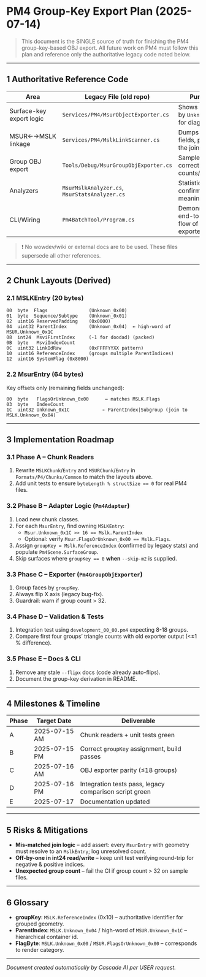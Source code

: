 # PM4 Group-Key Export Plan (2025-07-14)

> This document is the SINGLE source of truth for finishing the PM4 group-key-based OBJ export.  All future work on PM4 must follow this plan and reference only the authoritative legacy code noted below.

---

## 1  Authoritative Reference Code

| Area | Legacy File (old repo) | Purpose |
|------|-----------------------|---------|
| Surface-key export logic | `Services/PM4/MsurObjectExporter.cs` | Shows grouping by `Unknown_0x1C` for diagnostics |
| MSUR←→MSLK linkage | `Services/PM4/MslkLinkScanner.cs` | Dumps linkage fields, proves the join columns |
| Group OBJ export | `Tools/Debug/MsurGroupObjExporter.cs` | Sample of correct group counts/structure |
| Analyzers | `MsurMslkAnalyzer.cs`, `MsurStatsAnalyzer.cs` | Statistics that confirm field meanings |
| CLI/Wiring | `Pm4BatchTool/Program.cs` | Demonstrates end-to-end flow of old exporter |

> ❗ No wowdev/wiki or external docs are to be used.  These files supersede all other references.

---

## 2  Chunk Layouts (Derived)

### 2.1  MSLKEntry (20 bytes)
```
00  byte  Flags               (Unknown_0x00)
01  byte  Sequence/Subtype    (Unknown_0x01)
02  uint16 ReservedPadding    (0x0000)
04  uint32 ParentIndex        (Unknown_0x04)  ← high-word of MSUR.Unknown_0x1C
08  int24  MsviFirstIndex     (-1 for doodad) (packed)
0B  byte   MsviIndexCount
0C  uint32 LinkIdRaw          (0xFFFFYYXX pattern)
10  uint16 ReferenceIndex     (groups multiple ParentIndices)
12  uint16 SystemFlag (0x8000)
```

### 2.2  MsurEntry (64 bytes)
Key offsets only (remaining fields unchanged):
```
00  byte   FlagsOrUnknown_0x00      ← matches MSLK.Flags
03  byte   IndexCount
1C  uint32 Unknown_0x1C            ← ParentIndex|Subgroup (join to MSLK.Unknown_0x04)
```

---

## 3  Implementation Roadmap

### 3.1  Phase A  – Chunk Readers
1. Rewrite `MSLKChunk`/`Entry` and `MSURChunk`/`Entry` in `Formats/P4/Chunks/Common` to match the layouts above.
2. Add unit tests to ensure `byteLength % structSize == 0` for real PM4 files.

### 3.2  Phase B  – Adapter Logic (`Pm4Adapter`)
1. Load new chunk classes.
2. For each `MsurEntry`, find owning `MSLKEntry`:
   * `Msur.Unknown_0x1C >> 16 == Mslk.ParentIndex`
   * Optional: verify `Msur.FlagsOrUnknown_0x00 == Mslk.Flags`.
3. Assign `groupKey = Mslk.ReferenceIndex` (confirmed by legacy stats) and populate `Pm4Scene.SurfaceGroup`.
4. Skip surfaces where `groupKey == 0` **when** `--skip-m2` is supplied.

### 3.3  Phase C  – Exporter (`Pm4GroupObjExporter`)
1. Group faces by `groupKey`.
2. Always flip X axis (legacy bug-fix).
3. Guardrail: warn if group count > 32.

### 3.4  Phase D  – Validation & Tests
1. Integration test using `development_00_00.pm4` expecting 8-18 groups.
2. Compare first four groups’ triangle counts with old exporter output (<±1 % difference).

### 3.5  Phase E  – Docs & CLI
1. Remove any stale `--flipx` docs (code already auto-flips).
2. Document the group-key derivation in README.

---

## 4  Milestones & Timeline
| Phase | Target Date | Deliverable |
|-------|-------------|-------------|
| A | 2025-07-15 AM | Chunk readers + unit tests green |
| B | 2025-07-15 PM | Correct `groupKey` assignment, build passes |
| C | 2025-07-16 AM | OBJ exporter parity (≤18 groups) |
| D | 2025-07-16 PM | Integration tests pass, legacy comparison script green |
| E | 2025-07-17 | Documentation updated |

---

## 5  Risks & Mitigations
* **Mis-matched join logic** – add assert: every `MsurEntry` with geometry must resolve to an `MslkEntry`; log unresolved count.
* **Off-by-one in int24 read/write** – keep unit test verifying round-trip for negative & positive indices.
* **Unexpected group count** – fail the CI if group count > 32 on sample files.

---

## 6  Glossary
* **groupKey**: `MSLK.ReferenceIndex` (0x10) – authoritative identifier for grouped geometry.
* **ParentIndex**: `MSLK.Unknown_0x04` / high-word of `MSUR.Unknown_0x1C` – hierarchical container id.
* **FlagByte**: `MSLK.Unknown_0x00` / `MSUR.FlagsOrUnknown_0x00` – corresponds to render category.

---

*Document created automatically by Cascade AI per USER request.*
